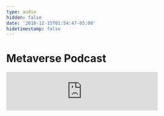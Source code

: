 ```yaml
---
type: audio
hidden: false
date: '2018-12-15T01:54:47-05:00'
hidetimestamp: false
---
```


# Metaverse Podcast

<iframe src="https://anchor.fm/ejfox/embed/episodes/Silk-Road-e2p4mu" height="102px" width="400px" frameborder="0" scrolling="no"></iframe>

